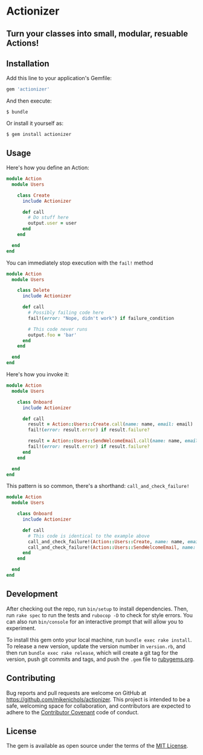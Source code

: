 # Actionizer

## Turn your classes into small, modular, resuable Actions!

## Installation

Add this line to your application's Gemfile:

```ruby
gem 'actionizer'
```

And then execute:

    $ bundle

Or install it yourself as:

    $ gem install actionizer

## Usage

Here's how you define an Action:

```ruby
module Action
  module Users

    class Create
      include Actionizer

      def call
        # Do stuff here
        output.user = user
      end
    end

  end
end
```

You can immediately stop execution with the `fail!` method
```ruby
module Action
  module Users

    class Delete
      include Actionizer

      def call
        # Possibly failing code here
        fail!(error: "Nope, didn't work") if failure_condition

        # This code never runs
        output.foo = 'bar'
      end
    end

  end
end
```

Here's how you invoke it:
```ruby
module Action
  module Users

    class Onboard
      include Actionizer

      def call
        result = Action::Users::Create.call(name: name, email: email)
        fail!(error: result.error) if result.failure?

        result = Action::Users::SendWelcomeEmail.call(name: name, email: email)
        fail!(error: result.error) if result.failure?
      end
    end

  end
end
```

This pattern is so common, there's a shorthand: `call_and_check_failure!`
```ruby
module Action
  module Users

    class Onboard
      include Actionizer

      def call
        # This code is identical to the example above
        call_and_check_failure!(Action::Users::Create, name: name, email: email)
        call_and_check_failure!(Action::Users::SendWelcomeEmail, name: name, email: email)
      end
    end

  end
end
```


## Development

After checking out the repo, run `bin/setup` to install dependencies. Then, run `rake spec` to run the tests and `rubocop -D` to check for style errors. You can also run `bin/console` for an interactive prompt that will allow you to experiment.

To install this gem onto your local machine, run `bundle exec rake install`. To release a new version, update the version number in `version.rb`, and then run `bundle exec rake release`, which will create a git tag for the version, push git commits and tags, and push the `.gem` file to [rubygems.org](https://rubygems.org).

## Contributing

Bug reports and pull requests are welcome on GitHub at https://github.com/mikenichols/actionizer. This project is intended to be a safe, welcoming space for collaboration, and contributors are expected to adhere to the [Contributor Covenant](http://contributor-covenant.org) code of conduct.


## License

The gem is available as open source under the terms of the [MIT License](http://opensource.org/licenses/MIT).
